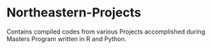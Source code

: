 # Northeastern-Projects
Contains compiled codes from various Projects accomplished during Masters Program written in R and Python.
